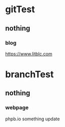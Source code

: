 # gitTest
## nothing
### blog
https://www.litblc.com
# branchTest
## nothing ##
### webpage
phpb.io
something update